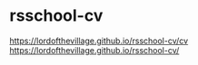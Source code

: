 # rsschool-cv

https://lordofthevillage.github.io/rsschool-cv/cv  
https://lordofthevillage.github.io/rsschool-cv/
